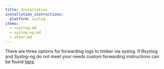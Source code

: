 ```yaml
---
title: Installation
installation_instructions:
  platform: syslog
items:
  - rsyslog.md
  - syslog-ng.md
  - other.md
---
```


There are three options for forwarding logs to timber via syslog. If Rsyslog and Syslog-ng do not meet your needs custom forwarding instructions can be found [here](/platforms/syslog/installation/other).
